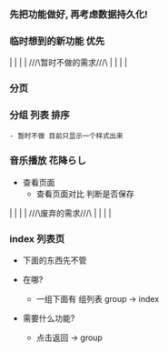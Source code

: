 ### 先把功能做好, 再考虑数据持久化!

### 临时想到的新功能 优先



|
|
|
|
///\\暂时不做的需求///\\
|
|
|
|
### 分页


### 分组 列表 排序
	- 暂时不做 目前只显示一个样式出来

### 音乐播放 花降らし

- 查看页面 
    - 查看页面对比 判断是否保存

|
|
|
|
///\\废弃的需求///\\
|
|
|
|

### index 列表页

- 下面的东西先不管

- 在哪?
	- 一组下面有 组列表 group -> index

- 需要什么功能?
	- 点击返回 -> group



